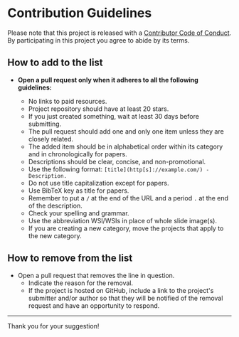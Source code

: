 # Contribution Guidelines

Please note that this project is released with a [Contributor Code of Conduct](CODE-OF-CONDUCT.md). By participating in this project you agree to abide by its terms.

## How to add to the list

- **Open a pull request only when it adheres to all the following guidelines:**

  - No links to paid resources.
  - Project repository should have at least 20 stars.
  - If you just created something, wait at least 30 days before submitting.
  - The pull request should add one and only one item unless they are closely related.
  - The added item should be in alphabetical order within its category and in chronologically for papers.
  - Descriptions should be clear, concise, and non-promotional.
  - Use the following format: `[title](http[s]://example.com/) - Description.`
  - Do not use title capitalization except for papers.
  - Use BibTeX key as title for papers.
  - Remember to put a `/` at the end of the URL and a period `.` at the end of the description.
  - Check your spelling and grammar.
  - Use the abbreviation WSI/WSIs in place of whole slide image(s).
  - If you are creating a new category, move the projects that apply to the new category.

## How to remove from the list

- Open a pull request that removes the line in question.
  - Indicate the reason for the removal.
  - If the project is hosted on GitHub, include a link to the project's submitter and/or author so that they will be notified of the removal request and have an opportunity to respond.

---

Thank you for your suggestion!

